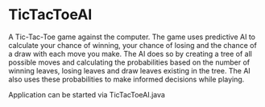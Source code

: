 # TicTacToeAI
A Tic-Tac-Toe game against the computer. The game uses predictive AI to calculate your chance of winning, your chance of 
losing and the chance of a draw with each move you make. The AI does so by creating a tree of all possible moves and calculating 
the probabilities based on the number of winning leaves, losing leaves and draw leaves existing in the tree. The AI also uses these probabilities to make informed decisions while playing.


Application can be started via TicTacToeAI.java
